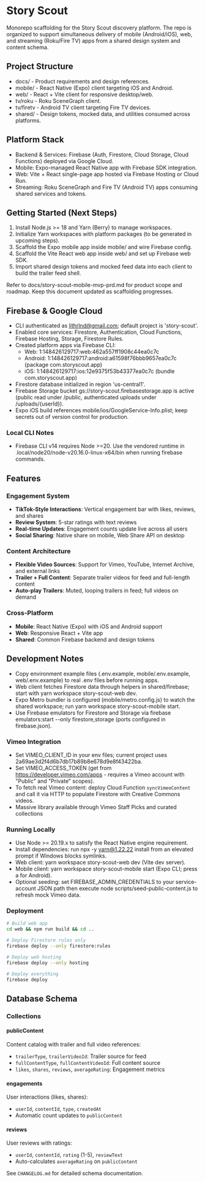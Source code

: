 
# Story Scout

Monorepo scaffolding for the Story Scout discovery platform. The repo is organized to support simultaneous delivery of mobile (Android/iOS), web, and streaming (Roku/Fire TV) apps from a shared design system and content schema.

## Project Structure
- docs/ - Product requirements and design references.
- mobile/ - React Native (Expo) client targeting iOS and Android.
- web/ - React + Vite client for responsive desktop/web.
- tv/roku - Roku SceneGraph client.
- tv/firetv - Android TV client targeting Fire TV devices.
- shared/ - Design tokens, mocked data, and utilities consumed across platforms.

## Platform Stack
- Backend & Services: Firebase (Auth, Firestore, Cloud Storage, Cloud Functions) deployed via Google Cloud.
- Mobile: Expo-managed React Native app with Firebase SDK integration.
- Web: Vite + React single-page app hosted via Firebase Hosting or Cloud Run.
- Streaming: Roku SceneGraph and Fire TV (Android TV) apps consuming shared services and tokens.

## Getting Started (Next Steps)
1. Install Node.js >= 18 and Yarn (Berry) to manage workspaces.
2. Initialize Yarn workspaces with platform packages (to be generated in upcoming steps).
3. Scaffold the Expo mobile app inside mobile/ and wire Firebase config.
4. Scaffold the Vite React web app inside web/ and set up Firebase web SDK.
5. Import shared design tokens and mocked feed data into each client to build the trailer feed shell.

Refer to docs/story-scout-mobile-mvp-prd.md for product scope and roadmap. Keep this document updated as scaffolding progresses.

## Firebase & Google Cloud
- CLI authenticated as lithrlnd@gmail.com; default project is 'story-scout'.
- Enabled core services: Firestore, Authentication, Cloud Functions, Firebase Hosting, Storage, Firestore Rules.
- Created platform apps via Firebase CLI:
  - Web: 1:148426129717:web:462a557ff1908c44ea0c7c
  - Android: 1:148426129717:android:a61598f76bbb9657ea0c7c (package com.storyscout.app)
  - iOS: 1:148426129717:ios:12e9375f53b43377ea0c7c (bundle com.storyscout.app)
- Firestore database initialized in region 'us-central1'.
- Firebase Storage bucket gs://story-scout.firebasestorage.app is active (public read under /public, authenticated uploads under /uploads/{userId}).
- Expo iOS build references mobile/ios/GoogleService-Info.plist; keep secrets out of version control for production.

### Local CLI Notes
- Firebase CLI v14 requires Node >=20. Use the vendored runtime in .local/node20/node-v20.16.0-linux-x64/bin when running firebase commands.

## Features

### Engagement System
- **TikTok-Style Interactions**: Vertical engagement bar with likes, reviews, and shares
- **Review System**: 5-star ratings with text reviews
- **Real-time Updates**: Engagement counts update live across all users
- **Social Sharing**: Native share on mobile, Web Share API on desktop

### Content Architecture
- **Flexible Video Sources**: Support for Vimeo, YouTube, Internet Archive, and external links
- **Trailer + Full Content**: Separate trailer videos for feed and full-length content
- **Auto-play Trailers**: Muted, looping trailers in feed; full videos on demand

### Cross-Platform
- **Mobile**: React Native (Expo) with iOS and Android support
- **Web**: Responsive React + Vite app
- **Shared**: Common Firebase backend and design tokens

## Development Notes
- Copy environment example files (.env.example, mobile/.env.example, web/.env.example) to real .env files before running apps.
- Web client fetches Firestore data through helpers in shared/firebase; start with yarn workspace story-scout-web dev.
- Expo Metro bundler is configured (mobile/metro.config.js) to watch the shared workspace; run yarn workspace story-scout-mobile start.
- Use Firebase emulators for Firestore and Storage via firebase emulators:start --only firestore,storage (ports configured in firebase.json).

### Vimeo Integration
- Set VIMEO_CLIENT_ID in your env files; current project uses 2a69ae3d2f4d6b7db17b89b8e678d9e8f43422ba.
- Set VIMEO_ACCESS_TOKEN (get from https://developer.vimeo.com/apps - requires a Vimeo account with "Public" and "Private" scopes).
- To fetch real Vimeo content: deploy Cloud Function `syncVimeoContent` and call it via HTTP to populate Firestore with Creative Commons videos.
- Massive library available through Vimeo Staff Picks and curated collections

### Running Locally
- Use Node >= 20.19.x to satisfy the React Native engine requirement.
- Install dependencies: run npx -y yarn@1.22.22 install from an elevated prompt if Windows blocks symlinks.
- Web client: yarn workspace story-scout-web dev (Vite dev server).
- Mobile client: yarn workspace story-scout-mobile start (Expo CLI; press a for Android).
- Optional seeding: set FIREBASE_ADMIN_CREDENTIALS to your service-account JSON path then execute node scripts/seed-public-content.js to refresh mock Vimeo data.

### Deployment
```bash
# Build web app
cd web && npm run build && cd ..

# Deploy Firestore rules only
firebase deploy --only firestore:rules

# Deploy web hosting
firebase deploy --only hosting

# Deploy everything
firebase deploy
```

## Database Schema

### Collections

#### publicContent
Content catalog with trailer and full video references:
- `trailerType`, `trailerVideoId`: Trailer source for feed
- `fullContentType`, `fullContentVideoId`: Full content source
- `likes`, `shares`, `reviews`, `averageRating`: Engagement metrics

#### engagements
User interactions (likes, shares):
- `userId`, `contentId`, `type`, `createdAt`
- Automatic count updates to `publicContent`

#### reviews
User reviews with ratings:
- `userId`, `contentId`, `rating` (1-5), `reviewText`
- Auto-calculates `averageRating` on `publicContent`

See `CHANGELOG.md` for detailed schema documentation.
